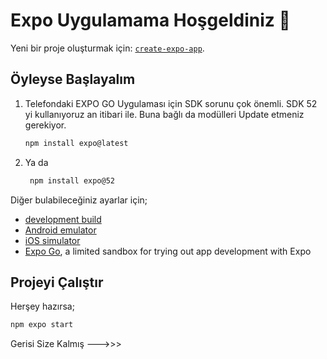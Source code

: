 # Expo Uygulamama Hoşgeldiniz 👋

Yeni bir proje oluşturmak için: [`create-expo-app`](https://www.npmjs.com/package/create-expo-app).

## Öyleyse Başlayalım

1. Telefondaki EXPO GO Uygulaması için SDK sorunu çok önemli. SDK 52 yi kullanıyoruz an itibari ile. Buna bağlı da modülleri Update etmeniz gerekiyor.

   ```bash
   npm install expo@latest 
   ```

2. Ya da

   ```bash
    npm install expo@52
   ```

Diğer bulabileceğiniz ayarlar için;

- [development build](https://docs.expo.dev/develop/development-builds/introduction/)
- [Android emulator](https://docs.expo.dev/workflow/android-studio-emulator/)
- [iOS simulator](https://docs.expo.dev/workflow/ios-simulator/)
- [Expo Go](https://expo.dev/go), a limited sandbox for trying out app development with Expo



## Projeyi Çalıştır

Herşey hazırsa;

```bash
npm expo start
```

Gerisi Size Kalmış --->>>
